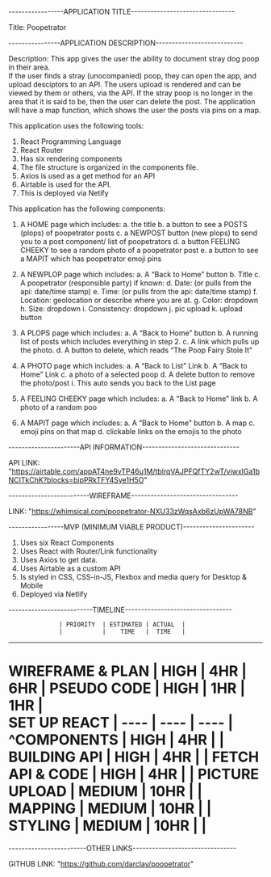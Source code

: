 -----------------APPLICATION TITLE--------------------------------

Title: Poopetrator

----------------APPLICATION DESCRIPTION---------------------------

Description: This app gives the user the ability to document stray dog poop in their area.  
If the user finds a stray (unocompanied) poop, they can open the app, and upload desciptors to an API.
The users upload is rendered and can be viewed by them or others, via the API.
If the stray poop is no longer in the area that it is said to be, then the user can delete the post.
The application will have a map function, which shows the user the posts via pins on a map.  

This application uses the following tools:
  1. React Programming Language
  2. React Router
  3. Has six rendering components
  4. The file structure is organized in the components file.
  5. Axios is used as a get method for an API
  6. Airtable is used for the API.
  7. This is deployed via Netify

This application has the following components:
  1.  A HOME page which includes:
      a. the title
      b. a button to see a POSTS (plops) of poopetrator posts
      c. a NEWPOST button (new plops) to send you to a post component/ list of poopetrators
      d. a button FEELING CHEEKY to see a random photo of a poopetrator post
      e. a button to see a MAPIT which has poopetrator emoji pins
    
  2. A NEWPLOP page which includes:
      a. A “Back to Home” button
      b. Title
      c. A poopetrator (responsible party) if known: 
      d. Date: (or pulls from the api: date/time stamp)
      e. Time: (or pulls from the api: date/time stamp)
      f. Location: geolocation or describe where you are at.
      g. Color: dropdown 
      h. Size: dropdown
      i. Consistency: dropdown
      j. pic upload
      k. upload button

  3. A PLOPS page which includes:
      a. A “Back to Home” button
      b. A running list of posts which includes everything in step 2.
      c. A link which pulls up the photo.
      d. A button to delete, which reads “The Poop Fairy Stole It”

  4. A PHOTO page which includes:
      a. A “Back to List” Link
      b. A “Back to Home” Link
      c. a photo of a selected poop
      d. A delete button to remove the photo/post
            i. This auto sends you back to the List page
  
  5. A FEELING CHEEKY page which includes:
      a. A “Back to Home” link
      b. A photo of a random poo

  6. A MAPIT page which includes:
      a. A “Back to Home” button
      b. A map
      c. emoji pins on that map
      d. clickable links on the emojis to the photo

----------------------API INFORMATION------------------------------

API LINK: "https://airtable.com/appAT4ne9vTP46u1M/tblrqVAJPFQfTY2wT/viwxIGa1bNCITkChK?blocks=bipPRkTFY4Sye1H5O"

-------------------------WIREFRAME---------------------------------

LINK: "https://whimsical.com/poopetrator-NXU33zWqsAxb6zUpWA78NB"

-----------------MVP (MINIMUM VIABLE PRODUCT)----------------------
  
  1. Uses six React Components
  2. Uses React with Router/Link functionality
  3. Uses Axios to get data.
  4. Uses Airtable as a custom API
  5. Is styled in CSS, CSS-in-JS, Flexbox and media query for Desktop & Mobile
  6. Deployed via Netlify

--------------------------TIMELINE---------------------------------

                  | PRIORITY  | ESTIMATED | ACTUAL  |
                  |           |    TIME   |  TIME   |
-----------------------------------------------------
WIREFRAME & PLAN  |   HIGH    |    4HR    |   6HR   |
PSEUDO CODE       |   HIGH    |    1HR    |   1HR   |  
SET UP REACT      |   ----    |   ----    |  ----   |
^COMPONENTS       |   HIGH    |    4HR    |         |
BUILDING API      |   HIGH    |    4HR    |         |
FETCH API & CODE  |   HIGH    |    4HR    |         |
PICTURE UPLOAD    |  MEDIUM   |   10HR    |         |
MAPPING           |  MEDIUM   |   10HR    |         |       
STYLING           |  MEDIUM   |   10HR    |         |
=====================================================



------------------------OTHER LINKS--------------------------------

GITHUB LINK: "https://github.com/darclay/poopetrator"
